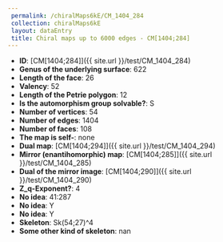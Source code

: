 ```yaml
--- 
 permalink: /chiralMaps6kE/CM_1404_284 
 collection: chiralMaps6kE
 layout: dataEntry
 title: Chiral maps up to 6000 edges - CM[1404;284]
---
```


- **ID**: [CM[1404;284]]({{ site.url }}/test/CM_1404_284)
- **Genus of the underlying surface**: 622
- **Length of the face**: 26
- **Valency**: 52
- **Length of the Petrie polygon**: 12
- **Is the automorphism group solvable?**: S
- **Number of vertices**: 54
- **Number of edges**: 1404
- **Number of faces**: 108
- **The map is self-**: none
- **Dual map**: [CM[1404;294]]({{ site.url }}/test/CM_1404_294)
- **Mirror (enantihomorphic) map**: [CM[1404;285]]({{ site.url }}/test/CM_1404_285)
- **Dual of the mirror image**: [CM[1404;290]]({{ site.url }}/test/CM_1404_290)
- **Z_q-Exponent?**: 4
- **No idea**:  41:287
- **No idea**: Y
- **No idea**: Y
- **Skeleton**: Sk(54;27)^4
- **Some other kind of skeleton**: nan
